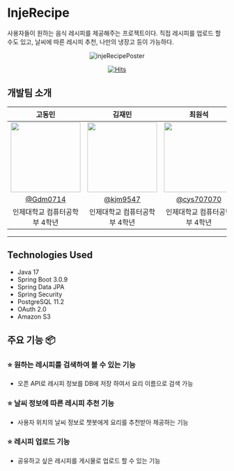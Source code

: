 # InjeRecipe
사용자들이 원하는 음식 레시피를 제공해주는 프로젝트이다. 직접 레시피를 업로드 할 수도 있고, 날씨에 따른 레시피 추천, 나만의 냉장고 등이 가능하다.
<div align="center">
<img alt="injeRecipePoster" src="https://github.com/InjeRecipe/InjeRecipe_BackEnd/assets/50660458/fc70a177-ba18-47ce-b1d9-c76ca04e200f">
  
[![Hits](https://hits.seeyoufarm.com/api/count/incr/badge.svg?url=https%3A%2F%2Fgithub.com%2FInjeRecipe%2FInjeRecipe_BackEnd.git&count_bg=%2379C83D&title_bg=%23555555&icon=&icon_color=%23E7E7E7&title=hits&edge_flat=false)](https://hits.seeyoufarm.com)
</div>




## 개발팀 소개

<div align = "center">

|      고동민       |          김재민         |       최원석         |                                                                                                               
| :------------------------------------------------------------------------------: | :---------------------------------------------------------------------------------------------------------------------------------------------------: | :---------------------------------------------------------------------------------------------------------------------------------------------------------------------------------------------------: | 
|   <img width="160px" src="https://avatars.githubusercontent.com/u/50660440?v=4" />    |                      <img width="160px" src="https://avatars.githubusercontent.com/u/50660458?v=4" />    |                   <img width="160px" src="https://avatars.githubusercontent.com/u/50660268?v=4"/>   |
|   [@Gdm0714](https://github.com/Gdm0714)   |    [@kjm9547](https://github.com/kjm9547)  | [@cys707070](https://github.com/cys707070)  |
| 인제대학교 컴퓨터공학부 4학년 | 인제대학교 컴퓨터공학부 4학년 | 인제대학교 컴퓨터공학부 4학년 |
</div>

---


## Technologies Used
- Java 17
- Spring Boot 3.0.9
- Spring Data JPA
- Spring Security
- PostgreSQL 11.2
- OAuth 2.0
- Amazon S3



## 주요 기능 📦

### ⭐️ 원하는 레시피를 검색하여 볼 수 있는 기능
- 오픈 API로 레시피 정보를 DB에 저장 하여서 요리 이름으로 검색 가능

### ⭐️ 날씨 정보에 따른 레시피 추천 기능
- 사용자 위치의 날씨 정보로 챗봇에게 요리를 추천받아 제공하는 기능

### ⭐️ 레시피 업로드 기능
- 공유하고 싶은 레시피를 게시물로 업로드 할 수 있는 기능
